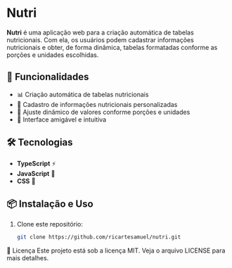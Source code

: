 # Nutri

**Nutri** é uma aplicação web para a criação automática de tabelas nutricionais. Com ela, os usuários podem cadastrar informações nutricionais e obter, de forma dinâmica, tabelas formatadas conforme as porções e unidades escolhidas.

## 🚀 Funcionalidades

- 📊 Criação automática de tabelas nutricionais
- 📝 Cadastro de informações nutricionais personalizadas
- 📏 Ajuste dinâmico de valores conforme porções e unidades
- 🎨 Interface amigável e intuitiva

## 🛠 Tecnologias

- **TypeScript** ⚡
- **JavaScript** 📜
- **CSS** 🎨

## 📦 Instalação e Uso

1. Clone este repositório:
   ```bash
   git clone https://github.com/ricartesamuel/nutri.git
   ```

📄 Licença
Este projeto está sob a licença MIT. Veja o arquivo LICENSE para mais detalhes.

